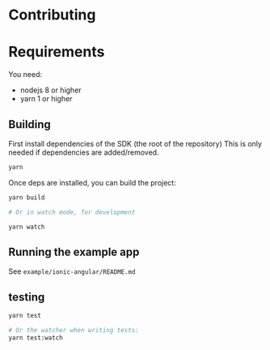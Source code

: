# Contributing

# Requirements

You need:

- nodejs 8 or higher
- yarn 1 or higher

## Building

First install dependencies of the SDK (the root of the repository)
This is only needed if dependencies are added/removed.

```sh
yarn
```

Once deps are installed, you can build the project:

```sh
yarn build

# Or in watch mode, for development

yarn watch
```

## Running the example app

See `example/ionic-angular/README.md`

## testing

```sh
yarn test

# Or the watcher when writing tests:
yarn test:watch
```